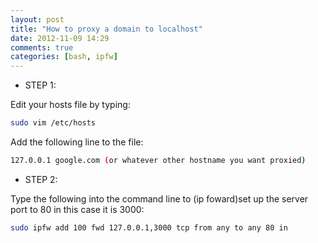 ```yaml
---
layout: post
title: "How to proxy a domain to localhost"
date: 2012-11-09 14:29
comments: true
categories: [bash, ipfw]
---
```

* STEP 1:

Edit your hosts file by typing: 

```bash
sudo vim /etc/hosts
```

Add the following line to the file:

```bash
127.0.0.1 google.com (or whatever other hostname you want proxied)
```


* STEP 2:

Type the following into the command line to (ip foward)set up the server port to 80 in this case it is 3000:
```bash
sudo ipfw add 100 fwd 127.0.0.1,3000 tcp from any to any 80 in
```

